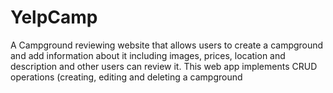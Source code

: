 # YelpCamp
 A Campground reviewing website that allows users to create a campground and add information about it including images, prices, location and description and other users can review it. This web app implements CRUD operations (creating, editing and deleting a campground
